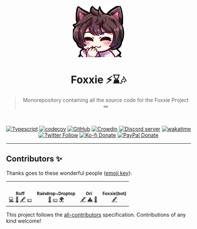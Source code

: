 <div align='center'>
  <img src='./apps/foxxie/assets/avatar.png' width='140' height='140' />
  <h1>Foxxie ⚡️⌛️🎶</h1>
  <blockquote>Monorepository containing all the source code for the Foxxie Project ∞</blockquote>

  <br />

[![Typescript](https://img.shields.io/badge/TypeScript-007ACC?logo=typescript&logoColor=white)](https://www.typescriptlang.org)
[![codecov](https://codecov.io/gh/Ruffpuff1/foxxie/branch/main/graph/badge.svg?token=XWI6XSC4QF)](https://codecov.io/gh/Ruffpuff1/foxxie)
[![GitHub](https://img.shields.io/github/license/Ruffpuff1/foxxie?logo=github&style=flat-rounded)](https://github.com/Ruffpuff1/foxxie/blob/main/LICENSE)
[![Crowdin](https://badges.crowdin.net/foxxie-bot/localized.svg)](https://crowdin.com)
[![Discord server](https://img.shields.io/discord/761512748898844702?color=5865F2&logo=discord&logoColor=white)](https://rsehrk.com/tcs)
[![wakatime](https://wakatime.com/badge/user/72bf611d-9557-4a85-aa1d-46f6a3346744/project/018a4c3a-54f9-47c0-a210-95bbd2c3d355.svg)](https://wakatime.com/badge/user/72bf611d-9557-4a85-aa1d-46f6a3346744/project/018a4c3a-54f9-47c0-a210-95bbd2c3d355)
[![Twitter Follow](https://img.shields.io/twitter/follow/ruffpuff29?label=Follow%20@reeseharlak&logo=twitter&colorB=1DA1F2&style=flat-rounded)](https://twitter.com/reeseharlak)
[![Ko-fi Donate](https://badgen.net/badge/Ko-fi/ruffpuff/02B9FE?icon=kofi)](https://ko-fi.com/ruffpuff)
[![PayPal Donate](https://img.shields.io/badge/paypal-donate-brightgreen.svg?label=Donate%20with%20Paypal&logo=paypal&colorB=00457C&style=flat-rounded&link=https://www.paypal.com/donate/?business=HGFBP7UD695CC&no_recurring=0&currency_code=USD)](https://www.paypal.com/donate/?business=HGFBP7UD695CC&no_recurring=0&currency_code=USD)

</div>

<hr />

## Contributors ✨

Thanks goes to these wonderful people ([emoji key](https://allcontributors.org/docs/en/emoji-key)):

<!-- ALL-CONTRIBUTORS-LIST:START - Do not remove or modify this section -->
<!-- prettier-ignore-start -->
<!-- markdownlint-disable -->
<table>
  <tr>
    <td align="center"><a href="https://github.com/Ruffpuff1"><img src="https://avatars.githubusercontent.com/u/73779441?v=4?s=100" width="100px;" alt=""/><br /><sub><b>Ruff</b></sub></a><br /><a href="https://github.com/Ruffpuff1/foxxie/commits?author=Ruffpuff1" title="Code">💻</a> <a href="#ideas-Ruffpuff1" title="Ideas, Planning, & Feedback">🤔</a> <a href="#content-Ruffpuff1" title="Content">🖋</a> <a href="#financial-Ruffpuff1" title="Financial">💵</a></td>
    <td align="center"><a href="https://github.com/Raindrop-Droptop"><img src="https://avatars.githubusercontent.com/u/81828616?v=4?s=100" width="100px;" alt=""/><br /><sub><b>Raindrop-Droptop</b></sub></a><br /><a href="#ideas-Raindrop-Droptop" title="Ideas, Planning, & Feedback">🤔</a> <a href="#financial-Raindrop-Droptop" title="Financial">💵</a> <a href="#translation-Raindrop-Droptop" title="Translation">🌍</a></td>
    <td align="center"><a href="https://github.com/orihuu"><img src="https://avatars.githubusercontent.com/u/81810945?v=4?s=100" width="100px;" alt=""/><br /><sub><b>Ori</b></sub></a><br /><a href="#content-orihuu" title="Content">🖋</a> <a href="https://github.com/Ruffpuff1/foxxie/commits?author=orihuu" title="Tests">⚠️</a> <a href="https://github.com/Ruffpuff1/foxxie/issues?q=author%3Aorihuu" title="Bug reports">🐛</a></td>
    <td align="center"><a href="https://github.com/Ruffpuff1"><img src="https://avatars.githubusercontent.com/u/102572510?v=4?s=100" width="100px;" alt=""/><br /><sub><b>Foxxie[bot]</b></sub></a><br /><a href="#content-Foxxie-bot" title="Content">🖋</a></td>
  </tr>
</table>

<!-- markdownlint-restore -->
<!-- prettier-ignore-end -->

<!-- ALL-CONTRIBUTORS-LIST:END -->

This project follows the [all-contributors](https://github.com/all-contributors/all-contributors) specification. Contributions of any kind welcome!
